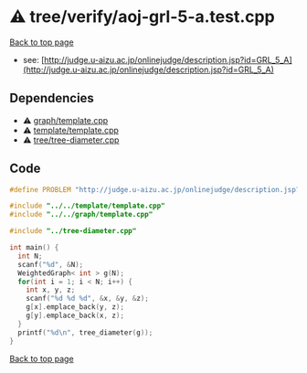 <!-- mathjax config similar to math.stackexchange -->
<script type="text/javascript" async
  src="https://cdnjs.cloudflare.com/ajax/libs/mathjax/2.7.5/MathJax.js?config=TeX-MML-AM_CHTML">
</script>
<script type="text/x-mathjax-config">
  MathJax.Hub.Config({
    TeX: { equationNumbers: { autoNumber: "AMS" }},
    tex2jax: {
      inlineMath: [ ['$','$'] ],
      processEscapes: true
    },
    "HTML-CSS": { matchFontHeight: false },
    displayAlign: "left",
    displayIndent: "2em"
  });
</script>

<script type="text/javascript" src="https://cdnjs.cloudflare.com/ajax/libs/jquery/3.4.1/jquery.min.js"></script>
<script src="https://cdn.jsdelivr.net/npm/jquery-balloon-js@1.1.2/jquery.balloon.min.js" integrity="sha256-ZEYs9VrgAeNuPvs15E39OsyOJaIkXEEt10fzxJ20+2I=" crossorigin="anonymous"></script>
<script type="text/javascript" src="../../../assets/js/copy-button.js"></script>
<link rel="stylesheet" href="../../../assets/css/copy-button.css" />


# :warning: tree/verify/aoj-grl-5-a.test.cpp


[Back to top page](../../../index.html)

* see: [http://judge.u-aizu.ac.jp/onlinejudge/description.jsp?id=GRL_5_A](http://judge.u-aizu.ac.jp/onlinejudge/description.jsp?id=GRL_5_A)


## Dependencies
* :warning: [graph/template.cpp](../../../library/graph/template.cpp.html)
* :warning: [template/template.cpp](../../../library/template/template.cpp.html)
* :warning: [tree/tree-diameter.cpp](../../../library/tree/tree-diameter.cpp.html)


## Code
```cpp
#define PROBLEM "http://judge.u-aizu.ac.jp/onlinejudge/description.jsp?id=GRL_5_A"

#include "../../template/template.cpp"
#include "../../graph/template.cpp"

#include "../tree-diameter.cpp"

int main() {
  int N;
  scanf("%d", &N);
  WeightedGraph< int > g(N);
  for(int i = 1; i < N; i++) {
    int x, y, z;
    scanf("%d %d %d", &x, &y, &z);
    g[x].emplace_back(y, z);
    g[y].emplace_back(x, z);
  }
  printf("%d\n", tree_diameter(g));
}

```

[Back to top page](../../../index.html)

